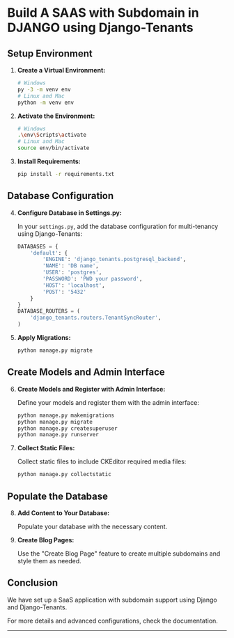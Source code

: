# Build A SAAS with Subdomain in DJANGO using Django-Tenants

## Setup Environment

1. **Create a Virtual Environment:**

    ```bash
    # Windows
    py -3 -m venv env
    # Linux and Mac
    python -m venv env
    ```

2. **Activate the Environment:**

    ```bash
    # Windows
    .\env\Scripts\activate
    # Linux and Mac
    source env/bin/activate
    ```

3. **Install Requirements:**

    ```bash
    pip install -r requirements.txt
    ```

## Database Configuration

4. **Configure Database in Settings.py:**

    In your `settings.py`, add the database configuration for multi-tenancy using Django-Tenants:

    ```python
    DATABASES = {
        'default': {
            'ENGINE': 'django_tenants.postgresql_backend',
            'NAME': 'DB name',
            'USER': 'postgres',
            'PASSWORD': 'PWD your password',
            'HOST': 'localhost',
            'POST': '5432'
        }
    }
    DATABASE_ROUTERS = (
        'django_tenants.routers.TenantSyncRouter',
    )
    ```

5. **Apply Migrations:**

    ```bash
    python manage.py migrate
    ```

## Create Models and Admin Interface

6. **Create Models and Register with Admin Interface:**

    Define your models and register them with the admin interface:

    ```bash
    python manage.py makemigrations
    python manage.py migrate
    python manage.py createsuperuser
    python manage.py runserver
    ```

7. **Collect Static Files:**

    Collect static files to include CKEditor required media files:

    ```bash
    python manage.py collectstatic
    ```

## Populate the Database

8. **Add Content to Your Database:**

    Populate your database with the necessary content.

9. **Create Blog Pages:**

    Use the "Create Blog Page" feature to create multiple subdomains and style them as needed.

## Conclusion

We have set up a SaaS application with subdomain support using Django and Django-Tenants.

For more details and advanced configurations, check the documentation.

---
